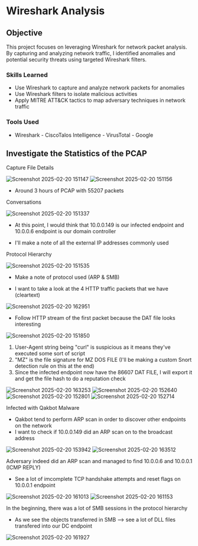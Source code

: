 # Wireshark Analysis 

## Objective
This project focuses on leveraging Wireshark for network packet analysis. By capturing and analyzing network traffic, I identified anomalies and potential security threats using targeted Wireshark filters. 

### Skills Learned

- Use Wireshark to capture and analyze network packets for anomalies
- Use Wireshark filters to isolate malicious activities
- Apply MITRE ATT&CK tactics to map adversary techniques in network traffic

### Tools Used

- Wireshark - CiscoTalos Intelligence - VirusTotal - Google

## Investigate the Statistics of the PCAP

Capture File Details

![Screenshot 2025-02-20 151147](https://github.com/user-attachments/assets/c86f219a-2b0f-48cc-9587-bba2e956af1d)
![Screenshot 2025-02-20 151156](https://github.com/user-attachments/assets/7a040c91-2234-4cbc-9293-6e6b7694c292)

- Around 3 hours of PCAP with 55207 packets

Conversations

![Screenshot 2025-02-20 151337](https://github.com/user-attachments/assets/c78e6dba-be57-435d-8e74-c09c924911a3)

- At this point, I would think that 10.0.0.149 is our infected endpoint and 10.0.0.6 endpoint is our domain controller

- I'll make a note of all the external IP addresses commonly used

Protocol Hierarchy

![Screenshot 2025-02-20 151535](https://github.com/user-attachments/assets/0e0fc11f-f0f6-4399-8956-cfdc44fe4937)

- Make a note of protocol used (ARP & SMB)

- I want to take a look at the 4 HTTP traffic packets that we have (cleartext)

![Screenshot 2025-02-20 162951](https://github.com/user-attachments/assets/f66bb618-6c2f-46ac-a5de-02b6552347b8)

- Follow HTTP stream of the first packet because the DAT file looks interesting
  
![Screenshot 2025-02-20 151850](https://github.com/user-attachments/assets/3175ae09-5a8b-4fd1-92e3-f06fb0a8b562)

1. User-Agent string being "curl" is suspicious as it means they've executed some sort of script
2. "MZ" is the file signature for MZ DOS FILE (I'll be making a custom Snort detection rule on this at the end)
3. Since the infected endpoint now have the 86607 DAT FILE, I will export it and get the file hash to do a reputation check

![Screenshot 2025-02-20 163253](https://github.com/user-attachments/assets/b43f608e-ef7f-4669-858d-2dc7312150b0)
![Screenshot 2025-02-20 152640](https://github.com/user-attachments/assets/71e427dd-e4f5-40c6-8411-d79b3285201e)
![Screenshot 2025-02-20 152801](https://github.com/user-attachments/assets/fd3fee4c-8aa0-432e-80a1-8bfdda1023c1)
![Screenshot 2025-02-20 152714](https://github.com/user-attachments/assets/4dffc207-79ad-4461-9e94-9cf5e4d2f3cb)

Infected with Qakbot Malware
- Qakbot tend to perform ARP scan in order to discover other endpoints on the network
- I want to check if 10.0.0.149 did an ARP scan on to the broadcast address

![Screenshot 2025-02-20 153942](https://github.com/user-attachments/assets/de76c7f6-dc83-4069-8400-b71987edc808)
![Screenshot 2025-02-20 163512](https://github.com/user-attachments/assets/dc7f6e21-0928-4fc2-a133-454dd8567883)

Adversary indeed did an ARP scan and managed to find 10.0.0.6 and 10.0.0.1 (ICMP REPLY)
- See a lot of imcomplete TCP handshake attempts and reset flags on 10.0.0.1 endpoint

![Screenshot 2025-02-20 161013](https://github.com/user-attachments/assets/42af3c3c-8273-4254-b06b-2c78b37a1bf5)
![Screenshot 2025-02-20 161153](https://github.com/user-attachments/assets/985bdb33-6849-4483-8392-5f6de1b7d4f0)

In the beginning, there was a lot of SMB sessions in the protocol hierarchy
- As we see the objects transferred in SMB --> see a lot of DLL files transfered into our DC endpoint

![Screenshot 2025-02-20 161927](https://github.com/user-attachments/assets/244c2008-8345-4767-aaab-f427012a9838)























